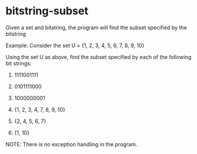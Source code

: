 # bitstring-subset
Given a set and bitstring, the program will find the subset specified by the bitstring

Example:
Consider the set U = {1, 2, 3, 4, 5, 6, 7, 8, 9, 10}

Using the set U as above, find the subset specified by each
of the following bit strings:
1. 1111001111
2. 0101111000
3. 1000000001

1. {1, 2, 3, 4, 7, 8, 9, 10}
2. {2, 4, 5, 6, 7}
3. {1, 10}

NOTE: There is no exception handling in the program.
